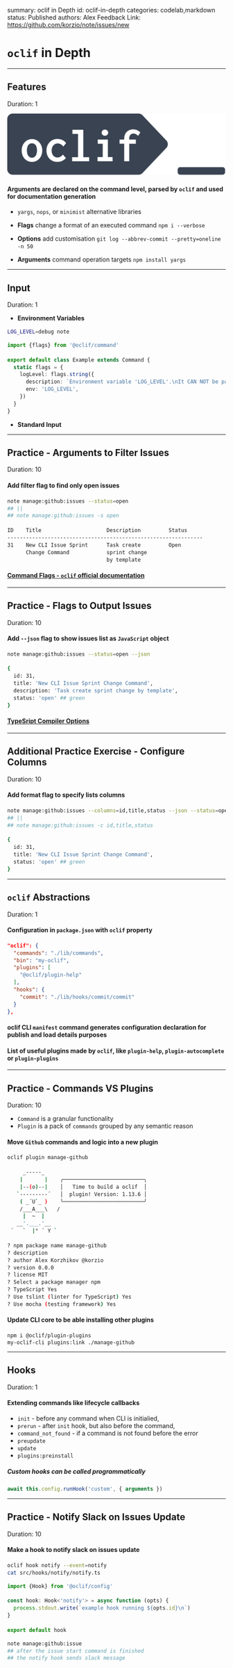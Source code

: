 summary: oclif in Depth
id: oclif-in-depth
categories: codelab,markdown
status: Published 
authors: Alex
Feedback Link: https://github.com/korzio/note/issues/new

# `oclif` in Depth

---

## Features
Duration: 1

[![node](assets/oclif.png)](https://oclif.io/)
#### Arguments are declared on the command level, parsed by `oclif` and used for documentation generation

- `yargs`, `nops`, or `minimist` alternative libraries

- **Flags** change a format of an executed command `npm i --verbose`
- **Options** add customisation `git log --abbrev-commit --pretty=oneline -n 50`
- **Arguments** command operation targets `npm install yargs`

---

## Input
Duration: 1

- **Environment Variables**

```bash
LOG_LEVEL=debug note
```

```ts
import {flags} from '@oclif/command'

export default class Example extends Command {
  static flags = {
    logLevel: flags.string({
      description: `Environment variable 'LOG_LEVEL'.\nIt CAN NOT be passed as a flag`,
      env: 'LOG_LEVEL',
    })
  }
}
```

- **Standard Input**

---

## Practice - Arguments to Filter Issues
Duration: 10

#### Add filter flag to find only open issues

```bash
note manage:github:issues --status=open
## ||
## note manage:github:issues -s open

ID    Title                     Description         Status
---------------------------------------------------------------
31    New CLI Issue Sprint      Task create         Open
      Change Command            sprint change 
                                by template        
```

#### [Command Flags - `oclif` official documentation](https://oclif.io/docs/flags)

---

## Practice - Flags to Output Issues
Duration: 10

#### Add `--json` flag to show issues list as `JavaScript` object

```bash
note manage:github:issues --status=open --json

{
  id: 31,
  title: 'New CLI Issue Sprint Change Command',
  description: 'Task create sprint change by template',
  status: 'open' ## green
}
```

#### [TypeSript Compiler Options](https://www.typescriptlang.org/docs/handbook/compiler-options.html)

---

## Additional Practice Exercise - Configure Columns
Duration: 10

#### Add format flag to specify lists columns

```bash
note manage:github:issues --columns=id,title,status --json --status=open
## ||
## note manage:github:issues -c id,title,status

{
  id: 31,
  title: 'New CLI Issue Sprint Change Command',
  status: 'open' ## green
}
```

---

## `oclif` Abstractions
Duration: 1

#### Configuration in `package.json` with `oclif` property


```json
"oclif": {
  "commands": "./lib/commands",
  "bin": "my-oclif",
  "plugins": [
    "@oclif/plugin-help"
  ],
  "hooks": {
    "commit": "./lib/hooks/commit/commit"
  }
},
```

#### oclif CLI `manifest` command generates configuration declaration for publish and load details purposes

#### List of useful plugins made by `oclif`, like `plugin-help`, `plugin-autocomplete` or `plugin-plugins`

---

## Practice - Commands VS Plugins
Duration: 10

- `Command` is a granular functionality
- `Plugin` is a pack of `commands` grouped by any semantic reason

#### Move `Github` commands and logic into a new plugin

```bash
oclif plugin manage-github

     _-----_
    |       |    ╭──────────────────────────╮
    |--(o)--|    │   Time to build a oclif  │
   `---------´   │  plugin! Version: 1.13.6 │
    ( _´U`_ )    ╰──────────────────────────╯
    /___A___\   /
     |  ~  |
   __'.___.'__
 ´   `  |° ´ Y `

? npm package name manage-github
? description
? author Alex Korzhikov @korzio
? version 0.0.0
? license MIT
? Select a package manager npm
? TypeScript Yes
? Use tslint (linter for TypeScript) Yes
? Use mocha (testing framework) Yes
```

#### Update CLI core to be able installing other plugins

```
npm i @oclif/plugin-plugins
my-oclif-cli plugins:link ./manage-github
```

---

## Hooks
Duration: 1

#### Extending commands like lifecycle callbacks

- `init` - before any command when CLI is initialied,
- `prerun` - after `init` hook, but also before the command,
- `command_not_found` - if a command is not found before the error
- `preupdate`
- `update`
- `plugins:preinstall`

##### Custom hooks can be called programmatically

```ts
await this.config.runHook('custom', { arguments })
```

---

## Practice - Notify Slack on Issues Update
Duration: 10

#### Make a hook to notify slack on issues update

```bash
oclif hook notify --event=notify
cat src/hooks/notify/notify.ts
```

```ts
import {Hook} from '@oclif/config'

const hook: Hook<'notify'> = async function (opts) {
  process.stdout.write(`example hook running ${opts.id}\n`)
}

export default hook
```

```bash
note manage:github:issue
## after the issue start command is finished
## the notify hook sends slack message
```